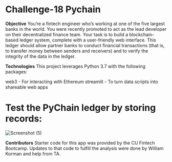 # Challenge-18 Pychain #

**Objective**
You’re a fintech engineer who’s working at one of the five largest banks in the world. You were recently promoted to act as the lead developer on their decentralized finance team. Your task is to build a blockchain-based ledger system, complete with a user-friendly web interface. This ledger should allow partner banks to conduct financial transactions (that is, to transfer money between senders and receivers) and to verify the integrity of the data in the ledger.

**Technologies**
This project leverages Python 3.7 with the following packages:

web3 - For interacting with Ethereum
streamlit - To turn data scripts into shareable web apps

# Test the PyChain ledger by storing records:

![Screenshot (5)](https://github.com/Willykman/Challenge-18/assets/127458194/082d8ae3-3e31-4e0d-b348-affc69dbc5cd)

**Contributors**
Starter code for this app was provided by the CU Fintech Bootcamp. Updates to that code to fulfill the analysis were done by William Korman and help from TA.
